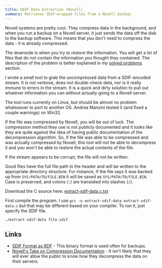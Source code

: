 ```yaml
---
title: SDIF Data Extraction (Novell)
summary: Retrieves SDIF-wrapped files from a Novell backup.
---
```


Novell systems are pretty cool.  They compress data in the background, and when you run a backup on a Novell server, it just sends the data off the disk to the backup software.  This means that you don't need to compress the data - it is already compressed.

The downside is when you try to restore the information.  You will get a lot of files that do not contain the information you thought they contained.  The description of the problem is better explained in my [solved problems](../../problems/novell-sdif-restore/) section.

I wrote a small tool to grab the uncompressed data from a SDIF-encoded stream.  It is not verbose, does not double-check data, nor is it really immune to errors in the stream.  It is a quick and dirty solution to pull out whatever information you can without actually going to a Novell server.

The tool runs currently on Linux, but should be almost no problem whatsoever to port to another OS.  Andrea Manzini tested it (and fixed a couple warnings) on Win32.

If the file was compressed by Novell, you will be out of luck.  The compression method they use is not publicly documented and it looks like they are quite against the idea of having public documentation of the decompression algorithm.  So, if the file was able to be compressed and was actually compressed by Novell, this tool will not be able to decompress it and you won't be able to restore the actual contents of the file.

If the stream appears to be corrupt, the file will not be written.

Good files have the full file path in the header and will be written to the appropriate directory structure.  For instance, if the file says it was backed up from `SYS:PATH/TO/FILE.BIN` it will be saved as `SYS/PATH/TO/FILE.BIN`.  Case is preserved, and colons (`:`) are translated into slashes (`/`).

Download the C source here:  [extract-sdif-data.c.txt](extract-sdif-data.c.txt)

First compile the program.  I use `gcc -o extract-sdif-data extract-sdif-data.c` but that may be different based on your compiler.  To run it, just specify the SDIF file.

    ./extract-sdif-data file.sdif


Links
-----

* [SDIF Format as RDF](http://www.ecma-international.org/publications/standards/Ecma-208.htm) - This binary format is used often for backups.
* [Novell's Take on Compression Documentation](http://forums.novell.com/group/novell.devsup.smscomp/readerNoFrame.tpt/@thread@179@F@10@S-,D@NONE+179/@article@179) - It isn't likely that they will ever allow the public to know how they decompress the data on their servers.
